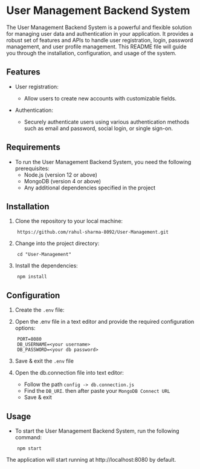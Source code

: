 # User Management Backend System

The User Management Backend System is a powerful and flexible solution for managing user data and authentication in your application. It provides a robust set of features and APIs to handle user registration, login, password management, and user profile management. This README file will guide you through the installation, configuration, and usage of the system.

## Features

-   User registration:

    -   Allow users to create new accounts with customizable fields.

-   Authentication:

    -   Securely authenticate users using various authentication methods such as email and password, social login, or single sign-on.

## Requirements

-   To run the User Management Backend System, you need the following prerequisites:
    -   Node.js (version 12 or above)
    -   MongoDB (version 4 or above)
    -   Any additional dependencies specified in the project

## Installation

1. Clone the repository to your local machine:

```
    https://github.com/rahul-sharma-8092/User-Management.git
```

2.  Change into the project directory:

```
    cd "User-Management"
```

3. Install the dependencies:

```
    npm install
```

## Configuration

1. Create the `.env` file:

2. Open the .env file in a text editor and provide the required configuration options:

```
    PORT=8080
    DB_USERNAME=<your username>
    DB_PASSWORD=<your db password>
```

3. Save & exit the `.env` file

4. Open the db.connection file into text editor:
    - Follow the path `config -> db.connection.js`
    - Find the `DB_URI`. then after paste your `MongoDB Connect URL`
    - Save & exit

## Usage

-   To start the User Management Backend System, run the following command:

```
    npm start
```

The application will start running at http://localhost:8080 by default.
